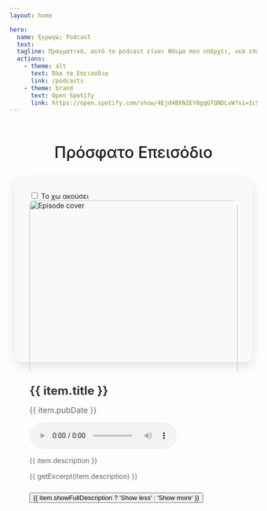 ```yaml
---
layout: home

hero:
  name: ξερωγώ; Podcast
  text: 
  tagline: Πραγματικά, αυτό το podcast είναι θάυμα που υπάρχει, νεα επεισόδια κάθε 1 με 2 εβδομάδες.
  actions:
    - theme: alt
      text: Όλα τα Επεισόδια
      link: /podcasts
    - theme: brand
      text: Open Spotify
      link: https://open.spotify.com/show/4Ejd4BXN2EY8gqGTQNDLvW?si=1c95d71826884500
---
```

<div class="container">
<h1 style="font-size:24pt;font-weight:500;margin-bottom:0.6em;">Πρόσφατο Επεισόδιο</h1>
</div>
<div class="container">
    <div class="episode" v-for="item in items" :key="item.guid" v-bind:class="{ listened: !item.listened }">
      <div class="column">
        <input type="checkbox" v-model="item.listened" @change="markAsListened(item)" /> Το χω ακούσει
        <img class="cover-image" :src="item.image" alt="Episode cover" />
      </div>
      <div class="column">
        <h2 class="episode-title">{{ item.title }}</h2>
        <p class="episode-pubDate">{{ item.pubDate }}</p>
        <audio controls @ended="checkAudioEnd(item)">
          <source :src="item.audio" type="audio/mpeg">
          Your browser does not support the audio element.
        </audio>
        <p class="episode-description" v-if="item.showFullDescription">{{ item.description }}</p>
        <p class="episode-description" v-else>{{ getExcerpt(item.description) }}</p>
        <button @click="toggleDescription(item)" class="show-more-button">{{ item.showFullDescription ? 'Show less' : 'Show more' }}</button>
      </div>
    </div>
  </div>

  
<script setup>
import { ref, onMounted } from 'vue'
import VueCookies from 'vue-cookies';
import axios from 'axios';
const items = ref([])
const count = ref(0)

function showItems(){
    console.log(items)
}

function getExcerpt(description) {
    const maxLength = 100;
    return description.length > maxLength ? description.slice(0, maxLength) + '...' : description;
}
function toggleDescription(item) {
    item.showFullDescription = !item.showFullDescription;
}

function markAsListened(episode) {
    episode.listened = true;
    VueCookies.set(episode.guid, true, '365d'); // Set the cookie to expire in 1 day
}

function checkListenedStatus(guid) {
    return VueCookies.get(guid);
}

function checkAudioEnd(guid) {
    console.log('Ended')
    this.markAsListened(guid);
}

onMounted(async ()=>{
    const response = await axios.get('/feed/index.xml');

    const xmlData = response.data;
    const parser = new DOMParser();
    const xmlDoc = parser.parseFromString(xmlData, "text/xml");
    const xmlItems = xmlDoc.getElementsByTagName("item");


      const xmlItem = xmlItems[xmlItems.length-1];
      const title = xmlItem.getElementsByTagName('title')[0].textContent;
      const description = xmlItem.getElementsByTagName('description')[0].textContent;
      const pubDate = xmlItem.getElementsByTagName('pubDate')[0].textContent;
      const image = xmlItem.getElementsByTagName('itunes:image')[0].getAttribute('href');
      const audio = xmlItem.getElementsByTagName('enclosure')[0].getAttribute('url');
      const guid = xmlItem.getElementsByTagName('guid')[0].textContent;
      
      items.value.push({ title, description, pubDate,
       image, guid, audio, showFullDescription:false,
        listened: checkListenedStatus(guid)
      });
    
})
</script>




<style scoped>
.container {
  display: flex;
  flex-wrap: wrap;
 
  justify-content: center;
}

.episode {
  background-color: #f9f9f9;
   max-width: 700px;
  margin: 10px;
  padding: 20px;
  border-radius: 15px;
  box-shadow: 0 10px 20px rgba(0, 0, 0, 0.1);
  display: flex;
  flex-wrap: wrap;
}

.column {
  flex: 1;
  padding: 10px;
}

.cover-image {
  width: 100%;
  border-radius: 10px;
}

.episode-title {
  margin: 15px 0;
  color: #333;
  font-size: 24px;
}

.episode-pubDate {
  margin: 15px 0;
  color: #666;
  font-size: 16px;
}

.episode-description {
  margin: 15px 0;
  color: #666;
  font-size: 14px;
}

.show-more-button {
  margin-top: 10px;
}


.listened {
  box-shadow: 0 0 3px rgba(0, 255, 0, 0.2), 0 0 6px rgba(0, 255, 0, 0.2), 0 0 9px rgba(0, 255, 0, 0.2), 0 0 12px rgba(0, 255, 0, 0.2), 0 0 15px rgba(0, 255, 0, 0.2);
}
</style>
